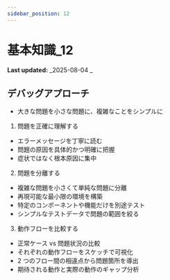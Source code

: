 ```yaml
---
sidebar_position: 12
---
```


# 基本知識_12

**Last updated:** _2025-08-04 _

## デバッグアプローチ

- 大きな問題を小さな問題に、複雑なことをシンプルに

1. 問題を正確に理解する

- エラーメッセージを丁寧に読む
- 問題の原因を具体的かつ明確に把握
- 症状ではなく根本原因に集中

2. 問題を分離する

- 複雑な問題を小さくて単純な問題に分離
- 再現可能な最小限の環境を構築
- 特定のコンポーネントや機能だけを別途テスト
- シンプルなテストデータで問題の範囲を絞る

3. 動作フローを比較する

- 正常ケース vs 問題状況の比較
- それぞれの動作フローをスケッチで可視化
- 2 つのフロー間の相違点から問題箇所を導出
- 期待される動作と実際の動作のギャップ分析
